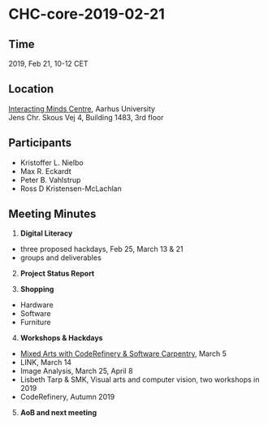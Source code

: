 # CHC-core-2019-02-21 #

## Time ##
2019, Feb 21, 10-12 CET

## Location ##
[Interacting Minds Centre](http://www.au.dk/om/organisation/find-au/bygningskort/?b=1483), Aarhus University  
Jens Chr. Skous Vej 4, Building 1483, 3rd floor

## Participants ##
[//]: # (- Henning Horn)
[//]: # (- Kenneth Enevoldsen)
[//]: # (- Oliver S. Jarvis)
- Kristoffer L. Nielbo
- Max R. Eckardt
- Peter B. Vahlstrup
- Ross D Kristensen-McLachlan

## Meeting Minutes ##

1. **Digital Literacy**
  - three proposed hackdays, Feb 25, March 13 & 21
  - groups and deliverables

2. **Project Status Report**

3. **Shopping**
  - Hardware
  - Software
  - Furniture

4. **Workshops & Hackdays**
  - [Mixed Arts with CodeRefinery & Software Carpentry](https://kln-courses.github.io/mixed-arts/), March 5
  - LINK, March 14
  - Image Analysis, March 25, April 8
  - Lisbeth Tarp & SMK, Visual arts and computer vision, two workshops in 2019
  - CodeRefinery, Autumn 2019

5. **AoB and next meeting**
